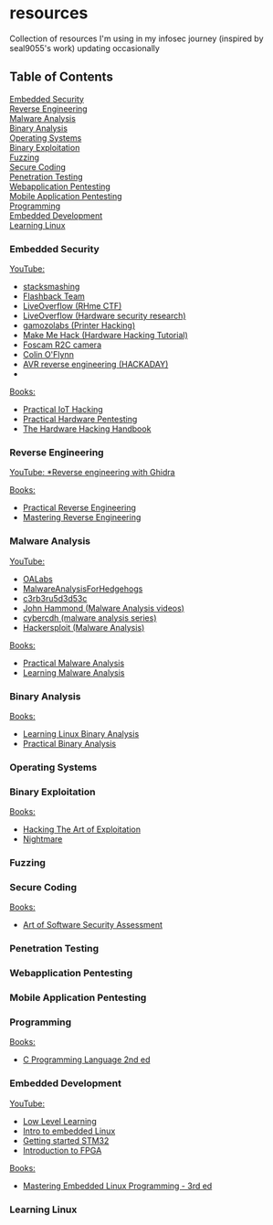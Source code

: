 # resources
Collection of resources I'm using in my infosec journey (inspired by seal9055's work) updating occasionally

## Table of Contents
[Embedded Security](#1) <br/>
[Reverse Engineering](#2) <br/>
[Malware Analysis](#3) <br/>
[Binary Analysis](#4) <br/>
[Operating Systems](#5) <br/>
[Binary Exploitation](#6) <br/>
[Fuzzing](#7) <br/>
[Secure Coding](#8) <br/>
[Penetration Testing](#9) <br/>
[Webapplication Pentesting](#10) <br/>
[Mobile Application Pentesting](#11) <br/>
[Programming](#12) <br/>
[Embedded Development](#13) <br/>
[Learning Linux](#14) <br/>


<a name="1"/></a>
### Embedded Security
<ins>YouTube:</ins>
* [stacksmashing ](https://www.youtube.com/@stacksmashing)
* [Flashback Team ](https://www.youtube.com/@FlashbackTeam)
* [LiveOverflow \(RHme CTF\)](https://www.youtube.com/playlist?list=PLhixgUqwRTjwNaT40TqIIagv3b4_bfB7M)
* [LiveOverflow \(Hardware security research\)](https://www.youtube.com/playlist?list=PLhixgUqwRTjyLgF4x-ZLVFL-CRTCrUo03)
* [gamozolabs \(Printer Hacking\)](https://www.youtube.com/playlist?list=PLSkhUfcCXvqGGQN8ATgWI0XYGvU-jq0uG)
* [Make Me Hack \(Hardware Hacking Tutorial\)](https://www.youtube.com/playlist?list=PLoFdAHrZtKkhcd9k8ZcR4th8Q8PNOx7iU)
* [Foscam R2C camera ](https://youtube.com/playlist?list=PLct3DQFrYAjjOW9_wSBmOeExRxkKsp-Tn)
* [Colin O'Flynn ](https://www.youtube.com/@ColinOFlynn)
* [AVR reverse engineering \(HACKADAY\)](https://youtube.com/playlist?list=PL_tws4AXg7avNexvQxkfxfEBtvTtBi6Tu)
* 

<ins>Books:</ins>
* [Practical IoT Hacking](https://nostarch.com/practical-iot-hacking)
* [Practical Hardware Pentesting](https://www.packtpub.com/product/practical-hardware-pentesting/9781789619133)
* [The Hardware Hacking Handbook](https://nostarch.com/hardwarehacking)

<a name="2"/></a>
### Reverse Engineering

<ins>YouTube:<ins>
*[Reverse engineering with Ghidra](https://youtube.com/playlist?list=PL_tws4AXg7auglkFo6ZRoWGXnWL0FHAEi)
  
<ins>Books:</ins>
* [Practical Reverse Engineering](https://www.wiley.com/en-us/Practical+Reverse+Engineering:+x86,+x64,+ARM,+Windows+Kernel,+Reversing+Tools,+and+Obfuscation-p-9781118787311)
* [Mastering Reverse Engineering](https://www.packtpub.com/product/mastering-reverse-engineering/9781788838849)

<a name="3"/></a>
### Malware Analysis

<ins>YouTube:<ins>
* [OALabs](https://www.youtube.com/@OALABS)
* [MalwareAnalysisForHedgehogs](https://www.youtube.com/@MalwareAnalysisForHedgehogs)
* [c3rb3ru5d3d53c](https://www.youtube.com/@c3rb3ru5d3d53c)
* [John Hammond \(Malware Analysis videos\)](https://youtube.com/playlist?list=PL1H1sBF1VAKWMn_3QPddayIypbbITTGZv)
* [cybercdh \(malware analysis series\)](https://www.youtube.com/playlist?list=PLC9K7uaDMdAXPnInKDK5D033TyDKf9Cgt)
* [Hackersploit \(Malware Analysis\)](https://youtube.com/playlist?list=PLBf0hzazHTGMSlOI2HZGc08ePwut6A2Io)
  
<ins>Books:</ins>
* [Practical Malware Analysis](https://nostarch.com/malware)
* [Learning Malware Analysis](https://www.packtpub.com/product/learning-malware-analysis/9781788392501)

<a name="4"/></a>
### Binary Analysis

<ins>Books:</ins>
* [Learning Linux Binary Analysis](https://www.packtpub.com/product/learning-linux-binary-analysis/9781782167105)
* [Practical Binary Analysis](https://nostarch.com/binaryanalysis)

<a name="5"/></a>
### Operating Systems

<a name="6"/></a>
### Binary Exploitation

<ins>Books:</ins>
* [Hacking The Art of Exploitation](https://nostarch.com/hacking2.htm)
* [Nightmare](https://guyinatuxedo.github.io/)

<a name="7"/></a>
### Fuzzing

<a name="8"/></a>
### Secure Coding

<ins>Books:</ins>
* [Art of Software Security Assessment](https://www.amazon.in/Art-Software-Security-Assessment-Vulnerabilities/dp/0321444426)

<a name="9"/></a>
### Penetration Testing

<a name="10"/></a>
### Webapplication Pentesting

<a name="11"/></a>
### Mobile Application Pentesting  

<a name="12"/></a>
### Programming

<ins>Books:</ins>
* [C Programming Language 2nd ed](https://archive.org/details/cprogramminglang0000kern_2ed)

<a name="13"/></a>
### Embedded Development

<ins>YouTube:<ins>
* [Low Level Learning](https://www.youtube.com/@LowLevelLearning)
* [Intro to embedded Linux](https://youtube.com/playlist?list=PLEBQazB0HUyTpoJoZecRK6PpDG31Y7RPB)
* [Getting started STM32](https://youtube.com/playlist?list=PLEBQazB0HUyRYuzfi4clXsKUSgorErmBv)
* [Introduction to FPGA](https://youtube.com/playlist?list=PLEBQazB0HUyT1WmMONxRZn9NmQ_9CIKhb)
  
<ins>Books:</ins>
* [Mastering Embedded Linux Programming - 3rd ed](https://www.packtpub.com/product/mastering-embedded-linux-programming-third-edition/9781789530384)

<a name="14"/></a>
### Learning Linux
